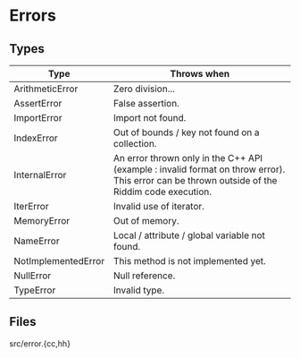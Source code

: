 # Errors
<!-- TODO : Abstract -->
<!-- TODO : Riddim interface with try catch... -->
<!-- TODO : C++ interface -->

## Types
| Type | Throws when |
| ---- | ----------- |
| ArithmeticError | Zero division... |
| AssertError | False assertion. |
| ImportError | Import not found. |
| IndexError | Out of bounds / key not found on a collection. |
| InternalError | An error thrown only in the C++ API (example : invalid format on throw error). This error can be thrown outside of the Riddim code execution. |
| IterError | Invalid use of iterator. |
| MemoryError | Out of memory. |
| NameError | Local / attribute / global variable not found. |
| NotImplementedError | This method is not implemented yet. |
| NullError | Null reference. |
| TypeError | Invalid type. |

## Files
src/error.{cc,hh}
